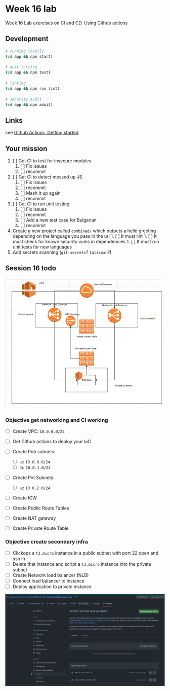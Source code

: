 # Week 16 lab

Week 16 Lab exercises on CI and CD. Using Github actions

## Development

```bash
# running locally
(cd app && npm start)

# unit testing
(cd app && npm test)

# linting
(cd app && npm run lint)

# security audit
(cd app && npm aduit)

```

## Links

see [Github Actions, Getting started](https://docs.github.com/en/actions/quickstart)

## Your mission

1. [ ] Get CI to test for insecure modules
   1. [ ] Fix issues
   1. [ ] recommit
1. [ ] Get CI to detect messed up JS
   1. [ ] Fix issues
   1. [ ] recommit
   1. [ ] Mash it up again
   1. [ ] recommit
1. [ ] Get CI to run unit testing
   1. [ ] Fix issues
   1. [ ] recommit
   1. [ ] Add a new test case for Bulgarian
   1. [ ] recommit
1. Create a new project called `combined/` which outputs a
   hello greeting depending on the language you pass in the url 1. [ ] It must lint 1. [ ] It must check for known security vulns in dependencies 1. [ ] It must run unit tests for new languages
1. Add secrets scanning (`git-secrets`? `talisman`?)

## Session 16 todo

![target AWS arch](session-16-aws-target-arch.png)

### Objective get networking and CI working

- [ ] Create VPC: `10.0.0.0/22`
- [ ] Get Github actions to deploy your IaC

- [ ] Create Pub subnets:
  - [ ] a: `10.0.0.0/24`
  - [ ] b: `10.0.1.0/24`
- [ ] Create Pvt Subnets:
  - [ ] a: `10.0.2.0/24`
- [ ] Create IGW
- [ ] Create Public Route Tables
- [ ] Create NAT gateway
- [ ] Create Private Route Table

### Objective create secondary infra

- [ ] Clickops a `t3.micro` instance in a public subnet with port 22 open and ssh in
- [ ] Delete that instance and script a `t3.micro` instance into the private subnet
- [ ] Create Network load balancer (NLB)
- [ ] Connect load balancer to instance
- [ ] Deploy application to private instance

![Stick your secrets here](stick-secrets-here.png)
